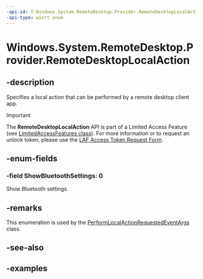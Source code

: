 ```yaml
---
-api-id: T:Windows.System.RemoteDesktop.Provider.RemoteDesktopLocalAction
-api-type: winrt enum
---
```


# Windows.System.RemoteDesktop.Provider.RemoteDesktopLocalAction

<!--
public enum RemoteDesktopLocalAction
-->


## -description

Specifies a local action that can be performed by a remote desktop client app.

> [!IMPORTANT]
> The **RemoteDesktopLocalAction** API is part of a Limited Access Feature (see [LimitedAccessFeatures class](/uwp/api/windows.applicationmodel.limitedaccessfeatures)). For more information or to request an unlock token, please use the [LAF Access Token Request Form](https://go.microsoft.com/fwlink/?linkid=2271232&clcid=0x409).

## -enum-fields

### -field ShowBluetoothSettings: 0

Show Bluetooth settings.

## -remarks

This enumeration is used by the [PerformLocalActionRequestedEventArgs](xref:Windows.System.RemoteDesktop.Provider.PerformLocalActionRequestedEventArgs) class.

## -see-also

## -examples


